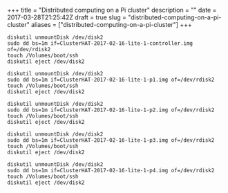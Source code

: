 +++
title = "Distributed computing on a Pi cluster"
description = ""
date = 2017-03-28T21:25:42Z
draft = true
slug = "distributed-computing-on-a-pi-cluster"
aliases = ["distributed-computing-on-a-pi-cluster"]
+++

```
diskutil unmountDisk /dev/disk2
sudo dd bs=1m if=ClusterHAT-2017-02-16-lite-1-controller.img of=/dev/rdisk2
touch /Volumes/boot/ssh
diskutil eject /dev/disk2
```

```
diskutil unmountDisk /dev/disk2
sudo dd bs=1m if=ClusterHAT-2017-02-16-lite-1-p1.img of=/dev/rdisk2
touch /Volumes/boot/ssh
diskutil eject /dev/disk2
```

```
diskutil unmountDisk /dev/disk2
sudo dd bs=1m if=ClusterHAT-2017-02-16-lite-1-p2.img of=/dev/rdisk2
touch /Volumes/boot/ssh
diskutil eject /dev/disk2
```

```
diskutil unmountDisk /dev/disk2
sudo dd bs=1m if=ClusterHAT-2017-02-16-lite-1-p3.img of=/dev/rdisk2
touch /Volumes/boot/ssh
diskutil eject /dev/disk2
```

```
diskutil unmountDisk /dev/disk2
sudo dd bs=1m if=ClusterHAT-2017-02-16-lite-1-p4.img of=/dev/rdisk2
touch /Volumes/boot/ssh
diskutil eject /dev/disk2
```
